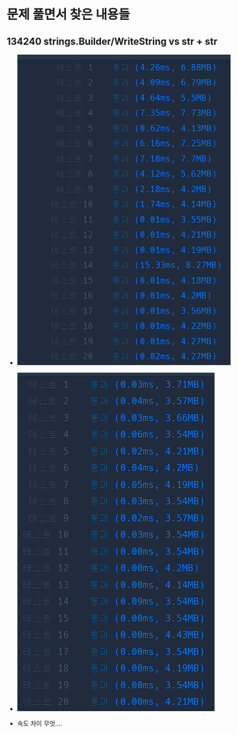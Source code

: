 # 문제 풀면서 찾은 내용들

## 134240 strings.Builder/WriteString vs str + str

- ![image](./img/str+str.PNG)

- ![image](./img/writestring.PNG)

- 속도 차이 무엇....

